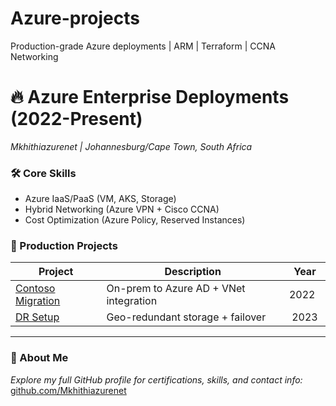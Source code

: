 # Azure-projects
Production-grade Azure deployments | ARM | Terraform | CCNA Networking 
# 🔥 Azure Enterprise Deployments (2022-Present)  
*Mkhithiazurenet | Johannesburg/Cape Town, South Africa*  

### 🛠 Core Skills  
- Azure IaaS/PaaS (VM, AKS, Storage)  
- Hybrid Networking (Azure VPN + Cisco CCNA)  
- Cost Optimization (Azure Policy, Reserved Instances)  

### 📂 Production Projects  
| Project          | Description                          | Year |  
|------------------|--------------------------------------|------|  
| [Contoso Migration](Production-Labs/contoso-migration) | On-prem to Azure AD + VNet integration | 2022 |  
| [DR Setup](Production-Labs/disaster-recovery) | Geo-redundant storage + failover     | 2023 |
---
### 🚀 About Me  
*Explore my full GitHub profile for certifications, skills, and contact info:*  
[github.com/Mkhithiazurenet](https://github.com/Mkhithiazurenet) 